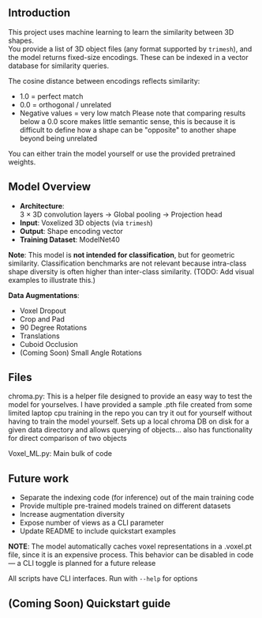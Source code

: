 ## Introduction

This project uses machine learning to learn the similarity between 3D shapes.  
You provide a list of 3D object files (any format supported by `trimesh`), and the model returns fixed-size encodings. These can be indexed in a vector database for similarity queries.

The cosine distance between encodings reflects similarity:
- 1.0 = perfect match
- 0.0 = orthogonal / unrelated
- Negative values = very low match
Please note that comparing results below a 0.0 score makes little semantic sense, this is because it is difficult to define how a shape can be "opposite" to another shape beyond being unrelated

You can either train the model yourself or use the provided pretrained weights.

## Model Overview

- **Architecture**:  
  3 × 3D convolution layers → Global pooling → Projection head  
- **Input**: Voxelized 3D objects (via `trimesh`)  
- **Output**: Shape encoding vector  
- **Training Dataset**: ModelNet40

**Note**: This model is **not intended for classification**, but for geometric similarity. Classification benchmarks are not relevant because intra-class shape diversity is often higher than inter-class similarity. (TODO: Add visual examples to illustrate this.)

**Data Augmentations**:
- Voxel Dropout
- Crop and Pad
- 90 Degree Rotations
- Translations
- Cuboid Occlusion
- (Coming Soon) Small Angle Rotations

## Files

chroma.py: This is a helper file designed to provide an easy way to test the model for yourselves. I have provided a sample .pth file created from some limited laptop cpu training in the repo you can try it out for yourself without having to train the model yourself. Sets up a local chroma DB on disk for a given data directory and allows querying of objects... also has functionality for direct comparison of two objects

Voxel_ML.py: Main bulk of code

## Future work
- Separate the indexing code (for inference) out of the main training code
- Provide multiple pre-trained models trained on different datasets
- Increase augmentation diversity
- Expose number of views as a CLI parameter 
- Update README to include quickstart examples

**NOTE**: The model automatically caches voxel representations in a .voxel.pt file, since it is an expensive process. This behavior can be disabled in code — a CLI toggle is planned for a future release

All scripts have CLI interfaces. Run with `--help` for options

## (Coming Soon) Quickstart guide
